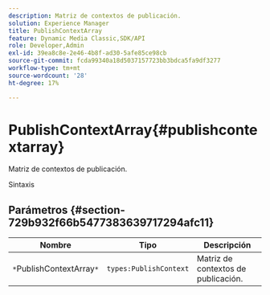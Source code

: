 ```yaml
---
description: Matriz de contextos de publicación.
solution: Experience Manager
title: PublishContextArray
feature: Dynamic Media Classic,SDK/API
role: Developer,Admin
exl-id: 39ea8c8e-2e46-4b8f-ad30-5afe85ce98cb
source-git-commit: fcda99340a18d5037157723bb3bdca5fa9df3277
workflow-type: tm+mt
source-wordcount: '28'
ht-degree: 17%

---
```


# PublishContextArray{#publishcontextarray}

Matriz de contextos de publicación.

Sintaxis

## Parámetros {#section-729b932f66b5477383639717294afc11}

| Nombre | Tipo | Descripción |
|---|---|---|
| `*`PublishContextArray`*` | `types:PublishContext` | Matriz de contextos de publicación. |
